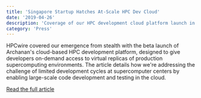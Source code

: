 ```yaml
---
title: 'Singapore Startup Hatches At-Scale HPC Dev Cloud'
date: '2019-04-26'
description: 'Coverage of our HPC development cloud platform launch in Singapore'
category: 'Press'
---
```


HPCwire covered our emergence from stealth with the beta launch of Archanan's cloud-based HPC development platform, designed to give developers on-demand access to virtual replicas of production supercomputing environments. The article details how we're addressing the challenge of limited development cycles at supercomputer centers by enabling large-scale code development and testing in the cloud.

[Read the full article](https://www.hpcwire.com/2019/04/26/singapore-startup-hatches-hpc-dev-cloud/)

